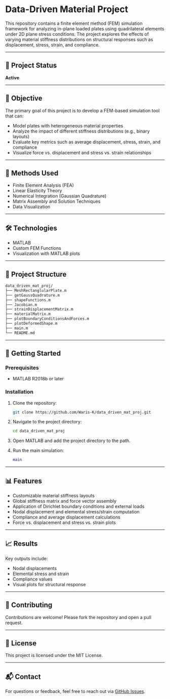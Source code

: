 # Data-Driven Material Project

This repository contains a finite element method (FEM) simulation framework for analyzing in-plane loaded plates using quadrilateral elements under 2D plane stress conditions. The project explores the effects of varying material stiffness distributions on structural responses such as displacement, stress, strain, and compliance.

---

## 📌 Project Status

**Active**

---

## 🎯 Objective

The primary goal of this project is to develop a FEM-based simulation tool that can:

- Model plates with heterogeneous material properties
- Analyze the impact of different stiffness distributions (e.g., binary layouts)
- Evaluate key metrics such as average displacement, stress, strain, and compliance
- Visualize force vs. displacement and stress vs. strain relationships

---

## 🧰 Methods Used

- Finite Element Analysis (FEA)
- Linear Elasticity Theory
- Numerical Integration (Gaussian Quadrature)
- Matrix Assembly and Solution Techniques
- Data Visualization

---

## 🛠️ Technologies

- MATLAB
- Custom FEM Functions
- Visualization with MATLAB plots

---

## 📁 Project Structure

```bash
data_driven_mat_proj/
├── MeshRectanglularPlate.m
├── getGaussQuadrature.m
├── shapeFunctions.m
├── Jacobian.m
├── strainDisplacementMatrix.m
├── materialMatrix.m
├── plotBoundaryConditionsAndForces.m
├── plotDeformedShape.m
├── main.m
└── README.md
```

---

## 🚀 Getting Started

### Prerequisites

- MATLAB R2018b or later

### Installation

1. Clone the repository:

   ```bash
   git clone https://github.com/Waris-K/data_driven_mat_proj.git
   ```

2. Navigate to the project directory:

   ```bash
   cd data_driven_mat_proj
   ```

3. Open MATLAB and add the project directory to the path.

4. Run the main simulation:

   ```matlab
   main
   ```

---

## 📊 Features

- Customizable material stiffness layouts
- Global stiffness matrix and force vector assembly
- Application of Dirichlet boundary conditions and external loads
- Nodal displacement and elemental stress/strain computation
- Compliance and average displacement calculations
- Force vs. displacement and stress vs. strain plots

---

## 📈 Results

Key outputs include:

- Nodal displacements
- Elemental stress and strain
- Compliance values
- Visual plots for structural response

---

## 🤝 Contributing

Contributions are welcome! Please fork the repository and open a pull request.

---

## 📄 License

This project is licensed under the MIT License.

---

## 📬 Contact

For questions or feedback, feel free to reach out via [GitHub Issues](https://github.com/Waris-K/data_driven_mat_proj/issues).
